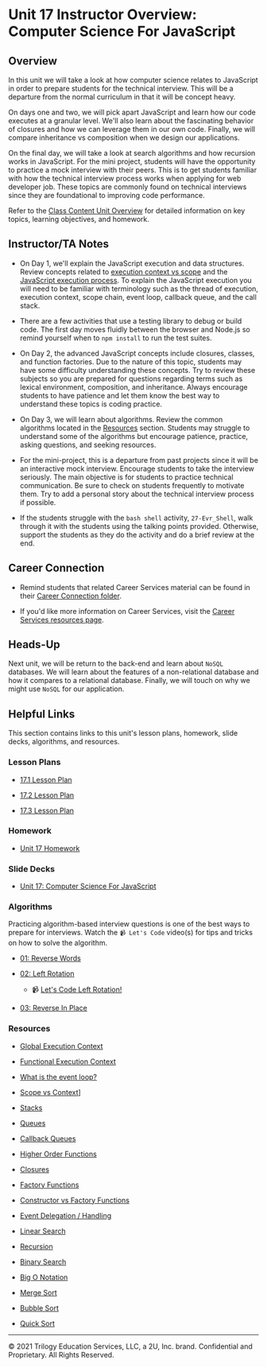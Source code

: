 # Unit 17 Instructor Overview: Computer Science For JavaScript  

## Overview

In this unit we will take a look at how computer science relates to JavaScript in order to prepare students for the technical interview. This will be a departure from the normal curriculum in that it will be concept heavy.

On days one and two, we will pick apart JavaScript and learn how our code executes at a granular level. We'll also learn about the fascinating behavior of closures and how we can leverage them in our own code. Finally, we will compare inheritance vs composition when we design our applications. 

On the final day, we will take a look at search algorithms and how recursion works in JavaScript. For the mini project, students will have the opportunity to practice a mock interview with their peers. This is to get students familiar with how the technical interview process works when applying for web developer job. These topics are commonly found on technical interviews since they are foundational to improving code performance.

Refer to the [Class Content Unit Overview](../../../01-Class-Content/17-CS/README.md) for detailed information on key topics, learning objectives, and homework.

## Instructor/TA Notes

* On Day 1, we'll explain the JavaScript execution and data structures. Review concepts related to [execution context vs scope](https://blog.kevinchisholm.com/javascript/difference-between-scope-and-context/) and the [JavaScript execution process](https://www.youtube.com/watch?v=8aGhZQkoFbQ). To explain the JavaScript execution you will need to be familiar with terminology such as the thread of execution, execution context, scope chain, event loop, callback queue, and the call stack.

* There are a few activities that use a testing library to debug or build code. The first day moves fluidly between the browser and Node.js so remind yourself when to `npm install` to run the test suites. 

* On Day 2, the advanced JavaScript concepts include closures, classes, and function factories. Due to the nature of this topic, students may have some difficulty understanding these concepts. Try to review these subjects so you are prepared for questions regarding terms such as lexical environment, composition, and inheritance. Always encourage students to have patience and let them know the best way to understand these topics is coding practice. 

* On Day 3, we will learn about algorithms. Review the common algorithms located in the [Resources](###Resources) section. Students may struggle to understand some of the algorithms but encourage patience, practice, asking questions, and seeking resources.

* For the mini-project, this is a departure from past projects since it will be an interactive mock interview. Encourage students to take the interview seriously. The main objective is for students to practice technical communication. Be sure to check on students frequently to motivate them. Try to add a personal story about the technical interview process if possible.

* If the students struggle with the `bash shell` activity, `27-Evr_Shell`, walk through it with the students using the talking points provided. Otherwise, support the students as they do the activity and do a brief review at the end. 

## Career Connection

* Remind students that related Career Services material can be found in their [Career Connection folder](../../../01-Class-Content/17-CS/04-Career-Connection/README.md).

* If you'd like more information on Career Services, visit the [Career Services resources page](http://bit.ly/CodingCS).

## Heads-Up

Next unit, we will be return to the back-end and learn about `NoSQL` databases. We will learn about the features of a non-relational database and how it compares to a relational database. Finally, we will touch on why we might use `NoSQL` for our application.

## Helpful Links

This section contains links to this unit's lesson plans, homework, slide decks, algorithms, and resources.

### Lesson Plans

  * [17.1 Lesson Plan](01-Day_JS/17.1-LESSON-PLAN.md)

  * [17.2 Lesson Plan](02-Day_Advanced-JS/17.2-LESSON-PLAN.md)
  
  * [17.3 Lesson Plan](03-Day_Algorithms/17.3-LESSON-PLAN.md)

### Homework

  * [Unit 17 Homework](../../../01-Class-Content/17-CS/02-Homework)

### Slide Decks

  * [Unit 17: Computer Science For JavaScript](https://docs.google.com/presentation/d/1oK8WB9pt8GfraNTsWbPNWMFpBYzXe_URem6Ch3oq9eo/edit?usp=sharing)

### Algorithms

  Practicing algorithm-based interview questions is one of the best ways to prepare for interviews. Watch the `📹 Let's Code` video(s) for tips and tricks on how to solve the algorithm.

* [01: Reverse Words](./03-Algorithms/01-reverse-no-built-in)

* [02: Left Rotation](./03-Algorithms/02-left-rotation)

    * 📹 [Let's Code Left Rotation!](https://2u-20.wistia.com/medias/kfyhj4z6fn)

* [03: Reverse In Place](./03-Algorithms/03-reverse-in-place)

### Resources

  * [Global Execution Context](https://developer.mozilla.org/en-US/docs/Web/JavaScript/Reference/Operators/this)

  * [Functional Execution Context](https://developer.mozilla.org/en-US/docs/Web/JavaScript/Reference/Operators/this#Function_context)
  
  * [What is the event loop?](https://www.youtube.com/watch?v=8aGhZQkoFbQ)
  
  * [Scope vs Context](https://blog.kevinchisholm.com/javascript/difference-between-scope-and-context/)] 

  * [Stacks](https://en.wikipedia.org/wiki/Data_structure)

  * [Queues](https://en.wikipedia.org/wiki/Data_structure)

  * [Callback Queues](https://developer.mozilla.org/en-US/docs/Web/JavaScript/EventLoop#Event_loop)

  * [Higher Order Functions](https://developer.mozilla.org/en-US/docs/Web/JavaScript/Guide/Functions)

  * [Closures](https://developer.mozilla.org/en-US/docs/Web/JavaScript/Closures)

  * [Factory Functions](https://developer.mozilla.org/en-US/docs/Web/JavaScript/Closures)

  * [Constructor vs Factory Functions](https://en.wikipedia.org/wiki/Composition_over_inheritance)

  * [Event Delegation / Handling](https://developer.mozilla.org/en-US/docs/Web/JavaScript/Closures/#Practical_closures)

  * [Linear Search](https://en.wikipedia.org/wiki/Linear_search)

  * [Recursion](https://en.wikipedia.org/wiki/Linear_search)

  * [Binary Search](https://en.wikipedia.org/wiki/Binary_search_algorithm)

  * [Big O Notation](https://en.wikipedia.org/wiki/Big_O_notation)

  * [Merge Sort](https://en.wikipedia.org/wiki/Sorting_algorithm#Merge_sort)

  * [Bubble Sort](https://en.wikipedia.org/wiki/Sorting_algorithm#Bubble_sort)

  * [Quick Sort](https://en.wikipedia.org/wiki/Sorting_algorithm#Quicksort)

---
© 2021 Trilogy Education Services, LLC, a 2U, Inc. brand. Confidential and Proprietary. All Rights Reserved.
